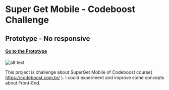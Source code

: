 # Super Get Mobile - Codeboost Challenge

## Prototype - No responsive

#### [Go to the Prototype ](https://henriquegoncalvessilva.github.io/supergetmobile/index.html)

![alt text](https://i.ibb.co/RhT993V/image.png)

This project is challenge about SuperGet Mobile of Codeboost course( https://codeboost.com.br/ ). I could experiment and improve some concepts about Front-End.
